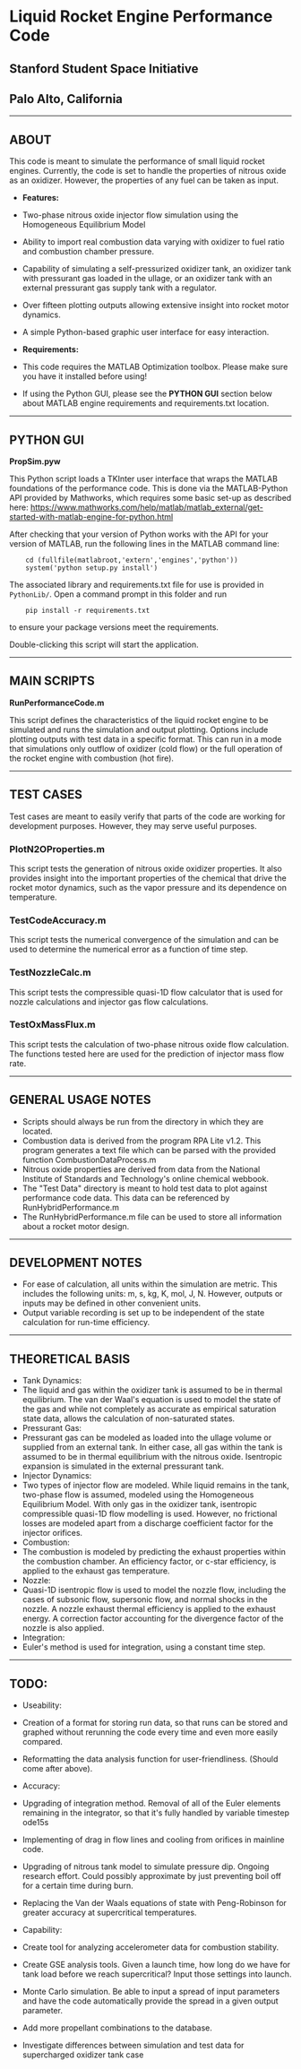 # Liquid Rocket Engine Performance Code
## Stanford Student Space Initiative
## Palo Alto, California

----------------------------------------------
## ABOUT
This code is meant to simulate the performance of small liquid rocket engines.
Currently, the code is set to handle the properties of nitrous oxide as an
oxidizer. However, the properties of any fuel can be taken as input. 

* **Features:**
 * Two-phase nitrous oxide injector flow simulation using the Homogeneous 
   Equilibrium Model
 * Ability to import real combustion data varying with oxidizer to fuel 
   ratio and combustion chamber pressure.
 * Capability of simulating a self-pressurized oxidizer tank, an oxidizer
   tank with pressurant gas loaded in the ullage, or an oxidizer tank with an
   external pressurant gas supply tank with a regulator. 
 * Over fifteen plotting outputs allowing extensive insight into rocket 
   motor dynamics.
 * A simple Python-based graphic user interface for easy interaction.
   
* **Requirements:**
 * This code requires the MATLAB Optimization toolbox. Please make sure you have it installed before using!
 * If using the Python GUI, please see the **PYTHON GUI** section below about MATLAB engine requirements and 
requirements.txt location.

----------------------------------------------
## PYTHON GUI
**PropSim.pyw**  
  
This Python script loads a TKInter user interface that wraps the MATLAB foundations
of the performance code. This is done via the MATLAB-Python API provided by Mathworks,
which requires some basic set-up as described here: 
https://www.mathworks.com/help/matlab/matlab_external/get-started-with-matlab-engine-for-python.html

After checking that your version of Python works with the API for your version of MATLAB, run
the following lines in the MATLAB command line:  
```
	cd (fullfile(matlabroot,'extern','engines','python'))
	system('python setup.py install')
```    
The associated library and requirements.txt file for use is provided in `PythonLib/`. Open a command prompt in this folder and run  
``` 
	pip install -r requirements.txt 
```  
to ensure your package versions meet the requirements.  
  
Double-clicking this script will start the application.
  
----------------------------------------------
## MAIN SCRIPTS
**RunPerformanceCode.m**  
  
This script defines the characteristics of the liquid rocket engine to be
simulated and runs the simulation and output plotting. Options include
plotting outputs with test data in a specific format. This can run in a mode
that simulations only outflow of oxidizer (cold flow) or the full operation
of the rocket engine with combustion (hot fire). 
  
----------------------------------------------
## TEST CASES
Test cases are meant to easily verify that parts of the code are working for
development purposes. However, they may serve useful purposes.

### PlotN2OProperties.m
This script tests the generation of nitrous oxide oxidizer properties. It
also provides insight into the important properties of the chemical that
drive the rocket motor dynamics, such as the vapor pressure and its
dependence on temperature.

### TestCodeAccuracy.m
This script tests the numerical convergence of the simulation and can be used
to determine the numerical error as a function of time step. 

### TestNozzleCalc.m
This script tests the compressible quasi-1D flow calculator that is used
for nozzle calculations and injector gas flow calculations. 

### TestOxMassFlux.m
This script tests the calculation of two-phase nitrous oxide flow
calculation. The functions tested here are used for the prediction of
injector mass flow rate. 
  
----------------------------------------------
## GENERAL USAGE NOTES
* Scripts should always be run from the directory in which they are located.
* Combustion data is derived from the program RPA Lite v1.2. This program
  generates a text file which can be parsed with the provided function
  CombustionDataProcess.m
* Nitrous oxide properties are derived from data from the National Institute 
  of Standards and Technology's online chemical webbook.
* The "Test Data" directory is meant to hold test data to plot against
  performance code data. This data can be referenced by 
  RunHybridPerformance.m
* The RunHybridPerformance.m file can be used to store all information 
  about a rocket motor design.
  
----------------------------------------------
## DEVELOPMENT NOTES
* For ease of calculation, all units within the simulation are metric. This
  includes the following units: m, s, kg, K, mol, J, N. However, outputs or
  inputs may be defined in other convenient units. 
* Output variable recording is set up to be independent of the state
  calculation for run-time efficiency. 
  
----------------------------------------------
## THEORETICAL BASIS
* Tank Dynamics:
 * The liquid and gas within the oxidizer tank is assumed to be in thermal
   equilibrium. The van der Waal's equation is used to model the state of the
   gas and while not completely as accurate as empirical saturation state data,
   allows the calculation of non-saturated states. 
* Pressurant Gas:
 * Pressurant gas can be modeled as loaded into the ullage volume or supplied 
   from an external tank. In either case, all gas within the tank is assumed to
   be in thermal equilibrium with the nitrous oxide. Isentropic expansion is
   simulated in the external pressurant tank. 
* Injector Dynamics:
 * Two types of injector flow are modeled. While liquid remains in the tank, 
   two-phase flow is assumed, modeled using the Homogeneous Equilibrium Model.
   With only gas in the oxidizer tank, isentropic compressible quasi-1D flow 
   modelling is used. However, no frictional losses are modeled apart from a
   discharge coefficient factor for the injector orifices. 
* Combustion:
 * The combustion is modeled by predicting the exhaust properties within the
   combustion chamber. An efficiency factor, or c-star efficiency, is applied
   to the exhaust gas temperature. 
* Nozzle:
 * Quasi-1D isentropic flow is used to model the nozzle flow, including the
   cases of subsonic flow, supersonic flow, and normal shocks in the nozzle. 
   A nozzle exhaust thermal efficiency is applied to the exhaust energy. A
   correction factor accounting for the divergence factor of the nozzle is
   also applied. 
* Integration:
 * Euler's method is used for integration, using a constant time step.
  
----------------------------------------------
## TODO:
* Useability: 
 * Creation of a format for storing run data, so that runs can be stored and 
  graphed without rerunning the code every time and even more easily compared. 
 * Reformatting the data analysis function for user-friendliness. (Should come 
  after above). 

* Accuracy:
 * Upgrading of integration method. Removal of all of the Euler elements remaining
  in the integrator, so that it's fully handled by variable timestep ode15s
 * Implementing of drag in flow lines and cooling from orifices in mainline code. 
 * Upgrading of nitrous tank model to simulate pressure dip. Ongoing research effort. 
  Could possibly approximate by just preventing boil off for a certain time during burn.  
 * Replacing the Van der Waals equations of state with Peng-Robinson for greater accuracy 
  at supercritical temperatures. 

* Capability: 
 * Create tool for analyzing accelerometer data for combustion stability. 
 * Create GSE analysis tools. Given a launch time, how long do we have for tank load 
  before we reach supercritical? Input those settings into launch. 
 * Monte Carlo simulation. Be able to input a spread of input parameters and have the 
  code automatically provide the spread in a given output parameter. 
 * Add more propellant combinations to the database. 
 * Investigate differences between simulation and test data for
  supercharged oxidizer tank case
  
